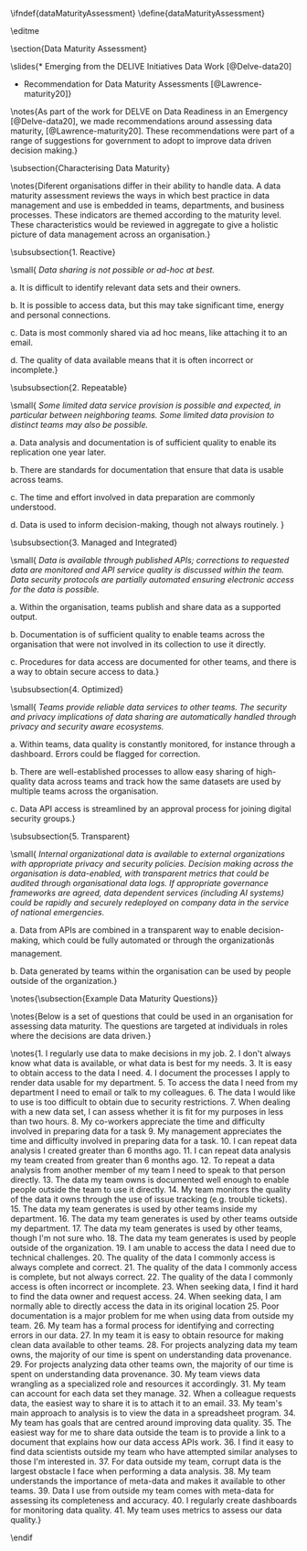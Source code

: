 \ifndef{dataMaturityAssessment}
\define{dataMaturityAssessment}

\editme

\section{Data Maturity Assessment}

\slides{* Emerging from the DELIVE Initiatives Data Work [@Delve-data20]
* Recommendation for Data Maturity Assessments [@Lawrence-maturity20]}

\notes{As part of the work for DELVE on Data Readiness in an Emergency [@Delve-data20], we made recommendations around assessing data maturity, [@Lawrence-maturity20]. These recommendations were part of a range of suggestions for government to adopt to improve data driven decision making.}

\subsection{Characterising Data Maturity}

\notes{Diferent organisations differ in their ability to handle data. A data maturity assessment reviews the ways in which best practice in data
management and use is embedded in teams, departments, and business
processes. These indicators are  themed according to the maturity
level. These characteristics would be reviewed in
aggregate to give a holistic picture of data management across an
organisation.}

\subsubsection{1. Reactive}

\small{
*Data sharing is not possible or ad-hoc at best.*

a.  It is difficult to identify relevant data sets and their owners.

b.  It is possible to access data, but this may take significant time,
    energy and personal connections.

c.  Data is most commonly shared via ad hoc means, like attaching it to
    an email.

d.  The quality of data available means that it is often incorrect or
    incomplete.}

\subsubsection{2. Repeatable}

\small{
*Some limited data service provision is possible and expected, in
particular between neighboring teams. Some limited data provision to
distinct teams may also be possible.*

a.  Data analysis and documentation is of sufficient quality to enable
    its replication one year later.

b.  There are standards for documentation that ensure that data is
    usable across teams.

c.  The time and effort involved in data preparation are commonly
    understood.

d.  Data is used to inform decision-making, though not always routinely.
}

\subsubsection{3. Managed and Integrated}

\small{
*Data is available through published APIs; corrections to requested data
are monitored and API service quality is discussed within the team. Data
security protocols are partially automated ensuring electronic access
for the data is possible.*

a.  Within the organisation, teams publish and share data as a supported
    output.

b.  Documentation is of sufficient quality to enable teams across the
    organisation that were not involved in its collection to use it
    directly.

c.  Procedures for data access are documented for other teams, and there
    is a way to obtain secure access to data.}

\subsubsection{4. Optimized}

\small{
*Teams provide reliable data services to other teams. The security and
privacy implications of data sharing are automatically handled through
privacy and security aware ecosystems.*

a.  Within teams, data quality is constantly monitored, for instance
    through a dashboard. Errors could be flagged for correction.

b.  There are well-established processes to allow easy sharing of
    high-quality data across teams and track how the same datasets are
    used by multiple teams across the organisation.

c.  Data API access is streamlined by an approval process for joining
    digital security groups.}

\subsubsection{5. Transparent}

\small{
*Internal organizational data is available to external organizations
with appropriate privacy and security policies. Decision making across
the organisation is data-enabled, with transparent metrics that could be
audited through organisational data logs. If appropriate governance
frameworks are agreed, data dependent services (including AI systems)
could be rapidly and securely redeployed on company data in the service
of national emergencies.*

a.  Data from APIs are combined in a transparent way to enable
    decision-making, which could be fully automated or through the
    organizationâs management.

b.  Data generated by teams within the organisation can be used by
    people outside of the organization.}


\notes{\subsection{Example Data Maturity Questions}}

\notes{Below is a set of questions that could be used in an organisation for assessing data maturity. The questions are targeted at individuals in roles where the decisions are data driven.}
 
\notes{1.	I regularly use data to make decisions in my job.
2.	I don't always know what data is available, or what data is best for my needs.
3.	It is easy to obtain access to the data I need.
4.	I document the processes I apply to render data usable for my department.
5.	To access the data I need from my department I need to email or talk to my colleagues.
6.	The data I would like to use is too difficult to obtain due to security restrictions.
7.	When dealing with a new data set, I can assess whether it is fit for my purposes in less than two hours.
8.	My co-workers appreciate the time and difficulty involved in preparing data for a task
9.	My management appreciates the time and difficulty involved in preparing data for a task.
10.	I can repeat data analysis I created greater than 6 months ago.
11.	I can repeat data analysis my team created from greater than 6 months ago.
12.	To repeat a data analysis from another member of my team I need to speak to that person directly.
13.	The data my team owns is documented well enough to enable people outside the team to use it directly.
14.	My team monitors the quality of the data it owns through the use of issue tracking (e.g. trouble tickets).
15.	The data my team generates is used by other teams inside my department.
16.	The data my team generates is used by other teams outside my department.
17.	The data my team generates is used by other teams, though I'm not sure who.
18.	The data my team generates is used by people outside of the organization.
19.	I am unable to access the data I need due to technical challenges. 
20.	The quality of the data I commonly access is always complete and correct.
21.	The quality of the data I commonly access is complete, but not always correct.
22.	The quality of the data I commonly access is often incorrect or incomplete.
23.	When seeking data, I find it hard to find the data owner and request access.
24.	When seeking data, I am normally able to directly access the data in its original location
25.	Poor documentation is a major problem for me when using data from outside my team.
26.	My team has a formal process for identifying and correcting errors in our data.
27.	In my team it is easy to obtain resource for making clean data available to other teams.
28.	For projects analyzing data my team owns, the majority of our time is spent on understanding data provenance.
29.	For projects analyzing data other teams own, the majority of our time is spent on understanding data provenance.
30.	My team views data wrangling as a specialized role and resources it accordingly.
31.	My team can account for each data set they manage.
32.	When a colleague requests data, the easiest way to share it is to attach it to an email.
33.	My team's main approach to analysis is to view the data in a spreadsheet program.
34.	My team has goals that are centred around improving data quality.
35.	The easiest way for me to share data outside the team is to provide a link to a document that explains how our data access APIs work.
36.	I find it easy to find data scientists outside my team who have attempted similar analyses to those I'm interested in.
37.	For data outside my team, corrupt data is the largest obstacle I face when performing a data analysis.
38.	My team understands the importance of meta-data and makes it available to other teams.
39.	Data I use from outside my team comes with meta-data for assessing its completeness and accuracy.
40.	I regularly create dashboards for monitoring data quality.
41.	My team uses metrics to assess our data quality.}


\endif
